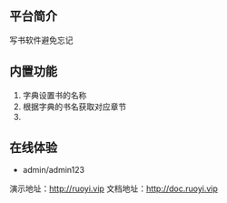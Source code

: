 ## 平台简介

写书软件避免忘记

## 内置功能

1.  字典设置书的名称
2.  根据字典的书名获取对应章节
3.

## 在线体验

- admin/admin123

演示地址：http://ruoyi.vip
文档地址：http://doc.ruoyi.vip
